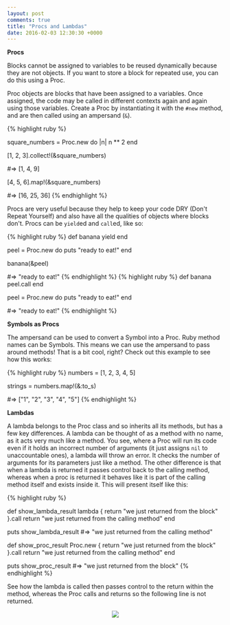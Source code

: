 ```yaml
---
layout: post
comments: true
title: "Procs and Lambdas"
date: 2016-02-03 12:30:30 +0000
---
```


<strong> Procs </strong>

Blocks cannot be assigned to variables to be reused dynamically because they are not objects. If you want to store a block for repeated use, you can do this using a Proc.

Proc objects are blocks that have been assigned to a variables. Once assigned, the code may be called in different contexts again and again using those variables. Create a Proc by instantiating it with the `#new` method, and are then called using an ampersand (`&`).

{% highlight ruby %}

square_numbers = Proc.new do |n|
	n ** 2
end

[1, 2, 3].collect!(&square_numbers)

#=> [1, 4, 9]

[4, 5, 6].map!(&square_numbers)

#=> [16, 25, 36]
{% endhighlight %}

Procs are very useful because they help to keep your code DRY (Don't Repeat Yourself) and also have all the qualities of objects where blocks don't. Procs can be `yield`ed and `call`ed, like so:

{% highlight ruby %}
def banana
	yield
end

peel = Proc.new do
	puts "ready to eat!"
end

banana(&peel)

#=> "ready to eat!"
{% endhighlight %}
{% highlight ruby %}
def banana
	peel.call
end

peel = Proc.new do
	puts "ready to eat!"
end

#=> "ready to eat!"
{% endhighlight %}

<strong> Symbols as Procs </strong>

The ampersand can be used to convert a Symbol into a Proc. Ruby method names can be Symbols. This means we can use the ampersand to pass around methods! That is a bit cool, right? Check out this example to see how this works:

{% highlight ruby %}
numbers = [1, 2, 3, 4, 5]

strings = numbers.map!(&:to_s)

#=> ["1", "2", "3", "4", "5"]
{% endhighlight %}

<strong> Lambdas </strong>

A lambda belongs to the Proc class and so inherits all its methods, but has a few key differences. A lambda can be thought of as a method with no name, as it acts very much like a method. You see, where a Proc will run its code even if it holds an incorrect number of arguments (it just assigns `nil` to unaccountable ones), a lambda will throw an error. It checks the number of arguments for its parameters just like a method. The other difference is that when a lambda is returned it passes control back to the calling method, whereas when a proc is returned it behaves like it is part of the calling method itself and exists inside it. This will present itself like this:

{% highlight ruby %}

def show_lambda_result
	lambda { return "we just returned from the block" }.call
	return "we just returned from the calling method"
end

puts show_lambda_result
#=> "we just returned from the calling method"

def show_proc_result
	Proc.new { return "we just returned from the block" }.call
	return "we just returned from the calling method"
end

puts show_proc_result
#=> "we just returned from the block"
{% endhighlight %}

See how the lambda is called then passes control to the return within the method, whereas the Proc calls and returns so the following line is not returned.

<p align="center">
<img src="http://savethe80s.com/Articles/IC_awfulgenesis/DJWHOA.jpg">
</p>
